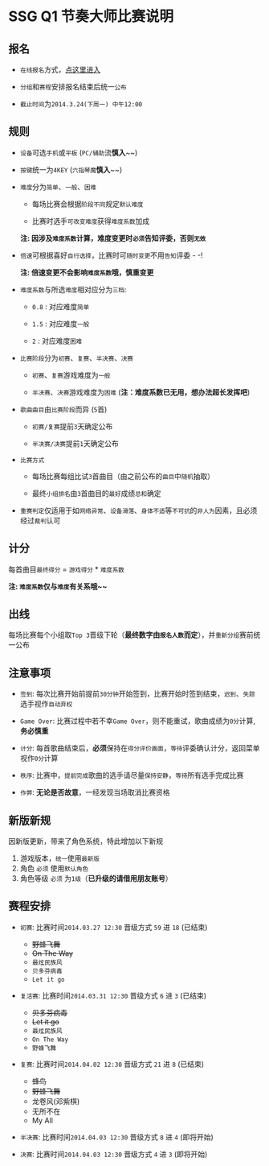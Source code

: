 SSG Q1 节奏大师比赛说明
====

## 报名

+ `在线报名`方式，[点这里进入](http://cq01-rdqa-dev007.cq01.baidu.com:8888/signup_jzds.php)

+ `分组`和`赛程`安排报名结束后统一`公布`

+ `截止时间`为`2014.3.24(下周一) 中午12:00`

## 规则

+ `设备`可选`手机`或`平板` (`PC/辅助`流**慎入**~~)

+ `按键`统一为`4KEY` (`六指琴魔`**慎入**~~)

+ `难度`分为`简单`、`一般`、`困难`

    + 每场比赛会根据`阶段不同`规定`默认难度`

    + 比赛时选手`可改变难度`获得`难度系数`加成

    **注: 因涉及`难度系数`计算，难度变更时`必须`告知评委，否则`无效`**

+ `倍速`可根据喜好`自行选择`，比赛时可`随时变更`不用`告知`评委 - -!

    **注: 倍速变更不会影响`难度系数`哦，慎重变更**

+ `难度系数`与所选`难度`相对应分为`三档`:
    
    + `0.8` : 对应难度`简单`

    + `1.5` : 对应难度`一般`

    + `2` : 对应难度`困难`

+ `比赛阶段`分为`初赛`、`复赛`、`半决赛`、`决赛`

    + `初赛`、`复赛`游戏难度为`一般`

    + `半决赛`、`决赛`游戏难度为`困难` (**注：难度系数已无用，想办法超长发挥吧**)

+ `歌曲曲目`由`比赛阶段`而异 (`5`首)

    + `初赛/复赛`提前`3`天确定公布

    + `半决赛/决赛`提前`1`天确定公布

+ `比赛方式`

    + 每场比赛每组比试`3`首曲目（由之前公布的`曲目`中`随机`抽取）

    + 最终`小组排名`由`3`首曲目的`最好`成绩`总和`确定

+ `重赛判定`仅适用于如`网络异常`、`设备滑落`、`身体不适`等`不可抗`的`非人为`因素，且必须经过`裁判`认可


## 计分

每首曲目`最终得分` = `游戏得分` * `难度系数`

**注: `难度系数`仅与`难度`有关系哦~~** 

## 出线

每场比赛每个小组取`Top 3`晋级下轮（**最终数字由`报名人数`而定**），并`重新分组`赛前统一公布



## 注意事项

+ `签到`: 每次比赛开始前提前`30分钟`开始签到，比赛开始时签到结束，`迟到`、`失踪`选手视作`自动弃权`

+ `Game Over`: 比赛过程中若不幸`Game Over`，则不能重试，歌曲成绩为`0分`计算, **务必慎重**

+ `计分`: 每首歌曲结束后，**必须**保持在`得分评价画面`，`等待`评委确认计分，返回菜单视作`0分`计算

+ `秩序`: 比赛中，`提前完成`歌曲的选手请尽量`保持安静`，`等待`所有选手完成比赛

+ `作弊`: **无论是否故意**，一经发现当场取消比赛资格


## 新版新规

因新版更新，带来了角色系统，特此增加以下新规

1. 游戏版本，`统一`使用`最新版`
2. 角色 `必须` 使用`默认角色`
3. 角色等级 `必须` 为`1级`（**已升级的请借用朋友账号**）


## 赛程安排

+ `初赛`: 比赛时间`2014.03.27 12:30` 晋级方式 `59` 进 `18` (已结束)
	
	* ~~野蜂飞舞~~
	* ~~On The Way~~
	* `最炫民族风`
	* `贝多芬病毒`
	* `Let it go`

+ `复活赛`: 比赛时间`2014.03.31 12:30` 晋级方式 `6` 进 `3` (已结束)
	
	* ~~贝多芬病毒~~
	* ~~Let it go~~
	* `最炫民族风`
	* `On The Way`
	* `野蜂飞舞`

+ `复赛`: 比赛时间`2014.04.02 12:30` 晋级方式 `21` 进 `8` (已结束)

	* ~~蜂鸟~~
	* ~~野蜂飞舞~~
	* 龙卷风(邓紫棋)
	* 无所不在
	* My All

+ `半决赛`: 比赛时间`2014.04.03 12:30` 晋级方式 `8` 进 `4` (即将开始)

+ `决赛`: 比赛时间`2014.04.03 12:30` 晋级方式 `4` 进 `3` (即将开始)
